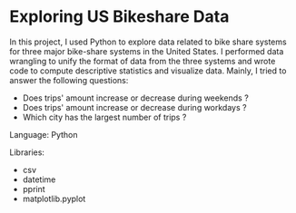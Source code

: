 # Exploring US Bikeshare Data
In this project, I used Python to explore data related to bike share systems for three major bike-share systems in the United States. I performed data wrangling to unify the format of data from the three systems and wrote code to compute descriptive statistics and visualize data. Mainly, I tried to answer the following questions: 

- Does trips' amount increase or decrease during weekends ?
- Does trips' amount increase or decrease during workdays ?
- Which city has the largest number of trips ?

Language: Python 

Libraries: 
- csv 
- datetime 
- pprint
- matplotlib.pyplot
